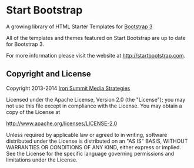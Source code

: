 Start Bootstrap
==============

A growing library of HTML Starter Templates for [Bootstrap 3](http://getbootstrap.com/)

All of the templates and themes featured on Start Bootstrap are up to date for Bootstrap 3.

For more information please visit the website at http://startbootstrap.com.

Copyright and License
----
Copyright 2013-2014 [Iron Summit Media Strategies](http://www.ironsummitmedia.com/)

Licensed under the Apache License, Version 2.0 (the "License"); you may not use this file except in compliance with the License. You may obtain a copy of the License at

http://www.apache.org/licenses/LICENSE-2.0

Unless required by applicable law or agreed to in writing, software distributed under the License is distributed on an "AS IS" BASIS, WITHOUT WARRANTIES OR CONDITIONS OF ANY KIND, either express or implied. See the License for the specific language governing permissions and limitations under the License.
